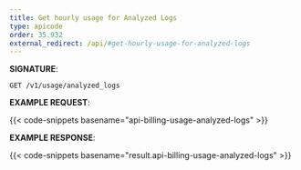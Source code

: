```yaml
---
title: Get hourly usage for Analyzed Logs
type: apicode
order: 35.932
external_redirect: /api/#get-hourly-usage-for-analyzed-logs
---
```


**SIGNATURE**:

`GET /v1/usage/analyzed_logs`

**EXAMPLE REQUEST**:

{{< code-snippets basename="api-billing-usage-analyzed-logs" >}}

**EXAMPLE RESPONSE**:

{{< code-snippets basename="result.api-billing-usage-analyzed-logs" >}}